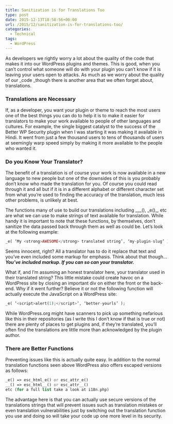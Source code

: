 ```yaml
---
title: Sanitization is for Translations Too
type: post
date: 2015-12-13T18:58:56+00:00
url: /2015/12/sanitization-is-for-translations-too/
categories:
  - Technical
tags:
  - WordPress
---
```


As developers we rightly worry a lot about the quality of the code that makes it into our WordPress plugins and themes. This is good, when you can’t control what someone will do with your plugin you can’t know if it is leaving your users open to attacks. As much as we worry about the quality of our _code _though there is another area that we often forget about, translations.

### Translations are Necessary

If, as a developer, you want your plugin or theme to reach the most users one of the best things you can do to help it is to make it easier for translators to make your work available to people of other languages and cultures. For example, the single biggest catalyst to the success of the Better WP Security plugin when I was starting it was making it available in Hindi. It went from just a few thousand users to tens of thousands of users at seemingly warp speed simply by making it more available to the people who wanted it.

### Do you Know Your Translator?

The benefit of a translation is of course your work is now available in a new language to new people but one of the downsides of this is you probably don’t know who made the translation for you. Of course you could read through it and all but if it is in a different alphabet or different character set from what you’re used to finding the accuracy of the translation, much less other problems, is unlikely at best.

The functions many of use to build our translations including __\_(), \_e()_, etc are what we can use to make strings of text available for translation. While handy it is important to note that these functions, by themselves, don’t sanitize the data passed back through them as well as could be. Let’s look at the following example:

``` php
_e( ‘My <strong>AWESOME</strong> translated string’, ‘my-plugin-slug’ );
```

Seems innocent, right? All a translator has to do it replace that text and you’ve even included some markup for emphasis. Think about that though… _**You’ve included markup. If you can so can your translator.**_

What if, and I’m assuming an honest translator here, your translator used _</div>_ in their translated string? This little mistake could create havoc on a WordPress site by closing an important div on either the front or the back-end. Why if it went further? Believe it or not the following function will actually execute the JavaScript on a WordPress site:

``` php
_e( ‘<script>alert(1);</script>’, ‘better-yourls’ );
```

While WordPress.org might have scanners to pick up something nefarious like this in their repositories (as I write this I don’t know if that is true or not) there are plenty of places to get plugins and, if they’re translated, you’ll often find the translations are little more than acknowledged by the plugin author.

### There are Better Functions

Preventing issues like this is actually quite easy. In addition to the normal translation functions seen above WordPress also offers escaped versions as follows:

``` php
_e() => esc_html_e() or esc_attr_e()
__() => esc_html__() or esc_attr__()
etc (for a full list take a look at i18n.php)
```

The advantage here is that you can actually use secure versions of the translations strings that will prevent issues such as translation mistakes or even translation vulnerabilities just by switching out the translation function you use and doing so will take your code up one more level in its security.